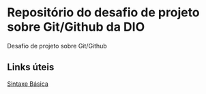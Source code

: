 # Repositório do desafio de projeto sobre Git/Github da DIO
Desafio de projeto sobre Git/Github

## Links úteis
[Sintaxe Básica](https://www.markdownguide.org/basic-syntax/)
